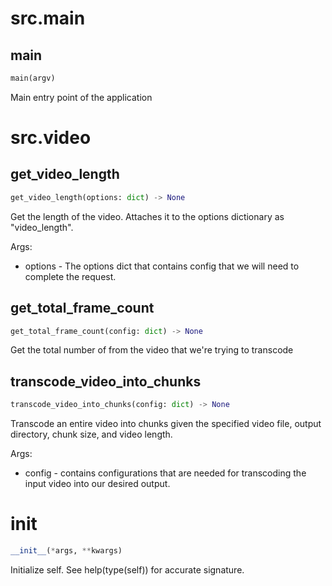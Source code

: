 # src.__main__

## main
```python
main(argv)
```

Main entry point of the application

# src.video

## get_video_length
```python
get_video_length(options: dict) -> None
```

Get the length of the video. Attaches it to the options dictionary as
"video_length".

Args:
* options - The options dict that contains config that we will need to
            complete the request.

## get_total_frame_count
```python
get_total_frame_count(config: dict) -> None
```

Get the total number of from the video that we're trying to transcode

## transcode_video_into_chunks
```python
transcode_video_into_chunks(config: dict) -> None
```

Transcode an entire video into chunks given the specified
video file, output directory, chunk size, and video length.

Args:
* config - contains configurations that are needed for transcoding the
           input video into our desired output.

# __init__
```python
__init__(*args, **kwargs)
```
Initialize self.  See help(type(self)) for accurate signature.
